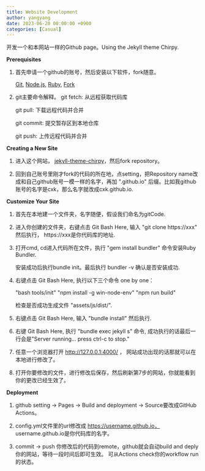 ```yaml
---
title: Website Development 
author: yangyang
date: 2023-06-20 00:00:00 +0900
categories: [Casual]
---
```


开发一个和本网站一样的Github page。Using the Jekyll theme Chirpy.

**Prerequisites**

1. 首先申请一个github的账号，然后安装以下软件，fork随意。

   <a href="https://git-scm.com/" target='_blank'>Git</a>,
   <a href="https://nodejs.org/ja" target='_blank'>Node.js</a>,
   <a href="https://www.ruby-lang.org/ja/" target='_blank'>Ruby</a>,
   <a href="https://git-fork.com/" target='_blank'>Fork</a>

2. git主要命令解释。 git fetch: 从远程获取代码库

   git pull: 下载远程代码并合并

   git commit: 提交暂存区到本地仓库

   git push: 上传远程代码并合并

**Creating a New Site**

1. 进入这个网站，
<a href="https://github.com/cotes2020/jekyll-theme-chirpy" target='_blank'>jekyll-theme-chirpy</a>，然后fork repository。

2. 回到自己账号里刚才fork的代码的所在地，点setting，把Repository name改成和自己github账号一模一样的名字，再加 ".github.io" 后缀。比如我github账号的名字是cxk，那么名字就改成cxk.github.io.

**Customize Your Site**

1. 首先在本地建一个文件夹，名字随便，假设我们命名为gitCode.

2. 进入你创建的文件夹，右键点击 Git Bash Here, 输入 "git clone https://xxx" 然后执行， https://xxx是你代码库的地址.

3. 打开cmd, cd进入代码所在文件，执行 "gem install bundler" 命令安装Ruby Bundler.

   安装成功后执行bundle init。最后执行 bundler -v 确认是否安装成功.

4. 右键点击 Git Bash Here, 执行以下三个命令 one by one：
   
   "bash tools/init" 
   "npm install -g win-node-env"
   "npm run build"
   
   检查是否成功生成文件 "assets/js/dist/".

5. 右键点击 Git Bash Here, 输入 "bundle install" 然后执行.

6. 右键 Git Bash Here, 执行 "bundle exec jekyll s" 命令, 成功执行的话最后一行会是"Server running... press ctrl-c to stop."

7. 任意一个浏览器打开 http://127.0.0.1:4000/ ， 网站成功出现的话那就可以在本地进行修改了。

8. 打开你要修改的文件，进行修改后保存，然后刷新第7步的网站，你就能看到你的更改已经生效了。


**Deployment**

1. github setting -> Pages -> Build and deployment -> Source要改成GitHub Actions。

2. config.yml文件里的url修改成 https://username.github.io， username.github.io是你代码库的名字。

3. commit -> push 你修改后的代码到remote，github就会自动build and deply你的网站，等待一段时间后即可生效。
   可从Actions check你的workflow run的状态。


